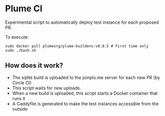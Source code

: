 # Plume CI

Experimental script to automatically deploy test instance for each proposed PR.

To execute:

```
sudo docker pull plumeorg/plume-buildenv:v0.0.5 # First time only
sudo ./bash.sh
```

## How does it work?

- The sqlite build is uploaded to the joinplu.me server for each new PR (by Circle CI)
- This script waits for new uploads.
- When a new build is uploaded, this script starts a Docker container that runs it
- A Caddyfile is generated to make the test instances accessible from the outside